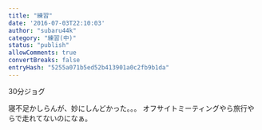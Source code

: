 ```yaml
---
title: "練習"
date: '2016-07-03T22:10:03'
author: "subaru44k"
category: "練習(中)"
status: "publish"
allowComments: true
convertBreaks: false
entryHash: "5255a071b5ed52b413901a0c2fb9b1da"
---
```

30分ジョグ

寝不足かしらんが、妙にしんどかった。。。
オフサイトミーティングやら旅行やらで走れてないのになぁ。

